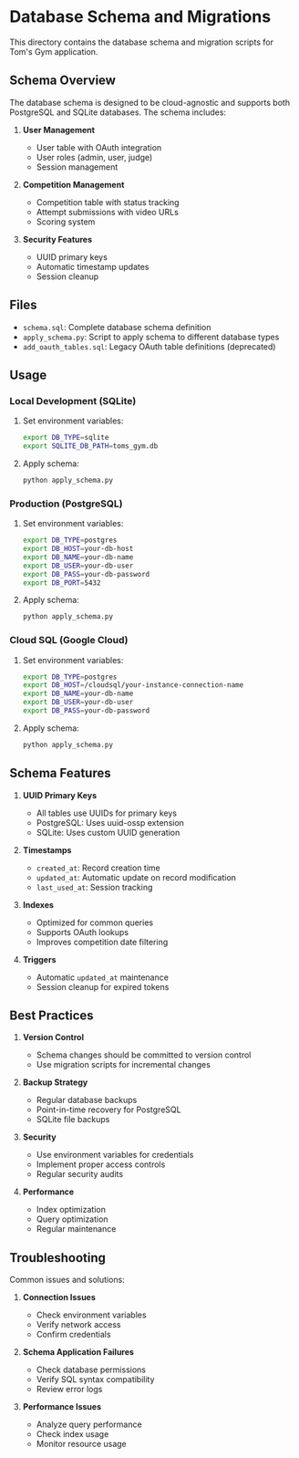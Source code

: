 # Database Schema and Migrations

This directory contains the database schema and migration scripts for Tom's Gym application.

## Schema Overview

The database schema is designed to be cloud-agnostic and supports both PostgreSQL and SQLite databases. The schema includes:

1. **User Management**
   - User table with OAuth integration
   - User roles (admin, user, judge)
   - Session management

2. **Competition Management**
   - Competition table with status tracking
   - Attempt submissions with video URLs
   - Scoring system

3. **Security Features**
   - UUID primary keys
   - Automatic timestamp updates
   - Session cleanup

## Files

- `schema.sql`: Complete database schema definition
- `apply_schema.py`: Script to apply schema to different database types
- `add_oauth_tables.sql`: Legacy OAuth table definitions (deprecated)

## Usage

### Local Development (SQLite)

1. Set environment variables:
   ```bash
   export DB_TYPE=sqlite
   export SQLITE_DB_PATH=toms_gym.db
   ```

2. Apply schema:
   ```bash
   python apply_schema.py
   ```

### Production (PostgreSQL)

1. Set environment variables:
   ```bash
   export DB_TYPE=postgres
   export DB_HOST=your-db-host
   export DB_NAME=your-db-name
   export DB_USER=your-db-user
   export DB_PASS=your-db-password
   export DB_PORT=5432
   ```

2. Apply schema:
   ```bash
   python apply_schema.py
   ```

### Cloud SQL (Google Cloud)

1. Set environment variables:
   ```bash
   export DB_TYPE=postgres
   export DB_HOST=/cloudsql/your-instance-connection-name
   export DB_NAME=your-db-name
   export DB_USER=your-db-user
   export DB_PASS=your-db-password
   ```

2. Apply schema:
   ```bash
   python apply_schema.py
   ```

## Schema Features

1. **UUID Primary Keys**
   - All tables use UUIDs for primary keys
   - PostgreSQL: Uses uuid-ossp extension
   - SQLite: Uses custom UUID generation

2. **Timestamps**
   - `created_at`: Record creation time
   - `updated_at`: Automatic update on record modification
   - `last_used_at`: Session tracking

3. **Indexes**
   - Optimized for common queries
   - Supports OAuth lookups
   - Improves competition date filtering

4. **Triggers**
   - Automatic `updated_at` maintenance
   - Session cleanup for expired tokens

## Best Practices

1. **Version Control**
   - Schema changes should be committed to version control
   - Use migration scripts for incremental changes

2. **Backup Strategy**
   - Regular database backups
   - Point-in-time recovery for PostgreSQL
   - SQLite file backups

3. **Security**
   - Use environment variables for credentials
   - Implement proper access controls
   - Regular security audits

4. **Performance**
   - Index optimization
   - Query optimization
   - Regular maintenance

## Troubleshooting

Common issues and solutions:

1. **Connection Issues**
   - Check environment variables
   - Verify network access
   - Confirm credentials

2. **Schema Application Failures**
   - Check database permissions
   - Verify SQL syntax compatibility
   - Review error logs

3. **Performance Issues**
   - Analyze query performance
   - Check index usage
   - Monitor resource usage 